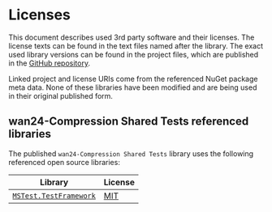 # Licenses

This document describes used 3rd party software and their licenses. The 
license texts can be found in the text files named after the library. The 
exact used library versions can be found in the project files, which are 
published in the 
[GitHub repository](https://github.com/nd1012/wan24-Compression).

Linked project and license URIs come from the referenced NuGet package meta 
data. None of these libraries have been modified and are being used in their 
original published form.

## wan24-Compression Shared Tests referenced libraries

The published `wan24-Compression Shared Tests` library uses the following referenced open 
source libraries:

| Library | License |
| ------- | ------- |
| [`MSTest.TestFramework`](https://github.com/microsoft/testfx) | [MIT](https://github.com/WAN-Solutions/wan24-Core/blob/main/LICENSE) |
